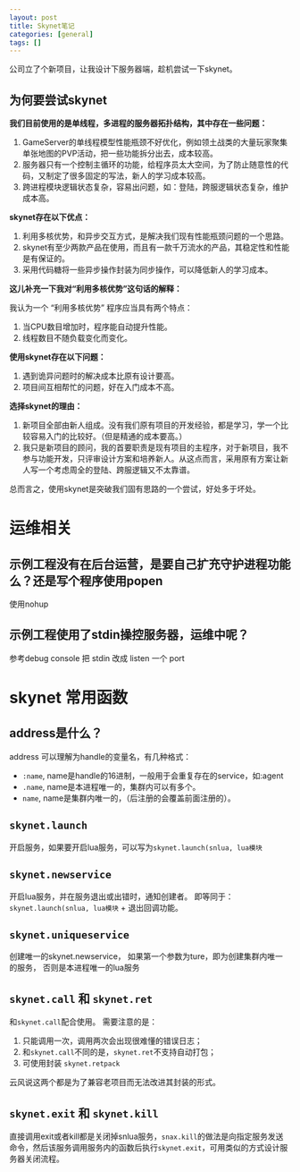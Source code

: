 ```yaml
---
layout: post
title: Skynet笔记
categories: [general]
tags: []
---
```


公司立了个新项目，让我设计下服务器端，趁机尝试一下skynet。

## 为何要尝试skynet ##

**我们目前使用的是单线程，多进程的服务器拓扑结构，其中存在一些问题：**

1. GameServer的单线程模型性能瓶颈不好优化，例如领土战类的大量玩家聚集单张地图的PVP活动，把一些功能拆分出去，成本较高。
1. 服务器只有一个控制主循环的功能，给程序员太大空间，为了防止随意性的代码，又制定了很多固定的写法，新人的学习成本较高。
1. 跨进程模块逻辑状态复杂，容易出问题，如：登陆，跨服逻辑状态复杂，维护成本高。
 
**skynet存在以下优点：**

1. 利用多核优势，和异步交互方式，是解决我们现有性能瓶颈问题的一个思路。
1. skynet有至少两款产品在使用，而且有一款千万流水的产品，其稳定性和性能是有保证的。
1. 采用代码糖将一些异步操作封装为同步操作，可以降低新人的学习成本。


**这儿补充一下我对“利用多核优势”这句话的解释：**

我认为一个 “利用多核优势” 程序应当具有两个特点：

1. 当CPU数目增加时，程序能自动提升性能。
1. 线程数目不随负载变化而变化。

**使用skynet存在以下问题：**

1. 遇到诡异问题时的解决成本比原有设计要高。
1. 项目间互相帮忙的问题，好在入门成本不高。

**选择skynet的理由：**

1. 新项目全部由新人组成。没有我们原有项目的开发经验，都是学习，学一个比较容易入门的比较好。（但是精通的成本要高。）
1. 我只是新项目的顾问，我的首要职责是现有项目的主程序，对于新项目，我不参与功能开发，只评审设计方案和培养新人。从这点而言，采用原有方案让新人写一个考虑周全的登陆、跨服逻辑又不太靠谱。

总而言之，使用skynet是突破我们固有思路的一个尝试，好处多于坏处。

# 运维相关 #

## 示例工程没有在后台运营，是要自己扩充守护进程功能么？还是写个程序使用popen ##
使用nohup

## 示例工程使用了stdin操控服务器，运维中呢？ ##
参考debug console 把 stdin 改成 listen 一个 port

# skynet 常用函数 #


## address是什么？ ##
address 可以理解为handle的变量名，有几种格式：

- `:name`, name是handle的16进制，一般用于会重复存在的service，如:agent
- `.name`, name是本进程唯一的，集群内可以有多个。
- `name`, name是集群内唯一的，（后注册的会覆盖前面注册的）。

## `skynet.launch` ##
开启服务，如果要开启lua服务，可以写为`skynet.launch(snlua, lua模块`

## `skynet.newservice` ##
开启lua服务，并在服务退出或出错时，通知创建者。
即等同于：`skynet.launch(snlua, lua模块` + 退出回调功能。

## `skynet.uniqueservice` ##
创建唯一的skynet.newservice， 如果第一个参数为ture，即为创建集群内唯一的服务，
否则是本进程唯一的lua服务

## `skynet.call` 和 `skynet.ret` ##

和`skynet.call`配合使用。
需要注意的是：

1. 只能调用一次，调用两次会出现很难懂的错误日志；
1. 和`skynet.call`不同的是，`skynet.ret`不支持自动打包；
1. 可使用封装 `skynet.retpack`

云风说这两个都是为了兼容老项目而无法改进其封装的形式。

## `skynet.exit` 和 `skynet.kill` ##
直接调用exit或者kill都是关闭掉snlua服务，`snax.kill`的做法是向指定服务发送命令，然后该服务调用服务内的函数后执行`skynet.exit`，可用类似的方式设计服务器关闭流程。
 